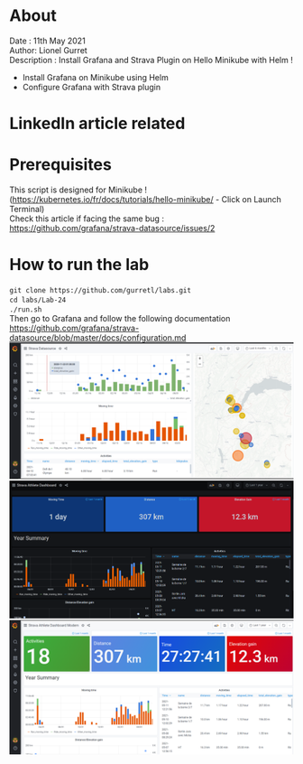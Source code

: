 # About
Date : 11th May 2021  
Author: Lionel Gurret  
Description : Install Grafana and Strava Plugin on Hello Minikube with Helm !  
* Install Grafana on Minikube using Helm
* Configure Grafana with Strava plugin
# LinkedIn article related
# Prerequisites
This script is designed for Minikube !  
(https://kubernetes.io/fr/docs/tutorials/hello-minikube/ - Click on Launch Terminal)  
Check this article if facing the same bug : https://github.com/grafana/strava-datasource/issues/2
# How to run the lab
`git clone https://github.com/gurretl/labs.git`  
`cd labs/Lab-24`  
`./run.sh`  
Then go to Grafana and follow the following documentation https://github.com/grafana/strava-datasource/blob/master/docs/configuration.md
<img src="images/1.png" width="800" >  
<img src="images/2.png" width="800" > 
<img src="images/3.png" width="800" >  

